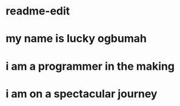 # readme-edit

# my name is lucky ogbumah

# i am a programmer in the making

# i am on a spectacular journey

